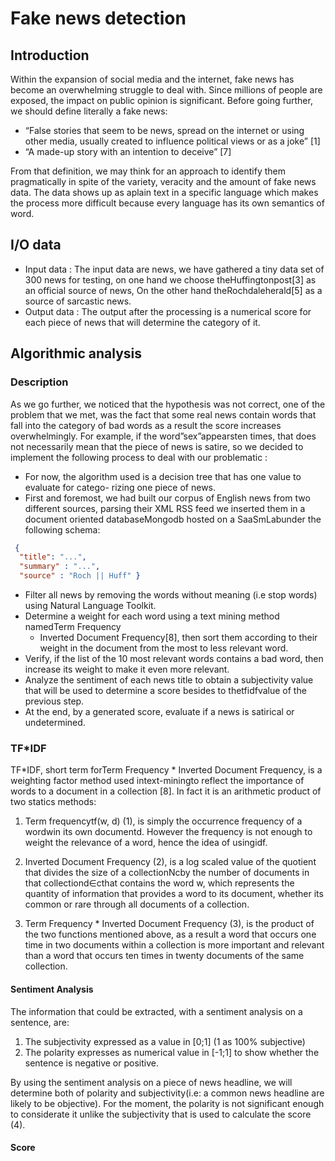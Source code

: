 # Fake news detection


## Introduction

Within the expansion of social media and the internet, fake news has become an overwhelming
struggle to deal with. Since millions of people are exposed, the impact on public opinion is
significant.
Before going further, we should define literally a fake news:

- “False stories that seem to be news, spread on the internet or using other media, usually
    created to influence political views or as a joke” [1]
- “A made-up story with an intention to deceive” [7]

From that definition, we may think for an approach to identify them pragmatically in spite
of the variety, veracity and the amount of fake news data. The data shows up as aplain text
in a specific language which makes the process more difficult because every language has its
own semantics of word.


## I/O data

- Input data : The input data are news, we have gathered a tiny data set of 300 news for
    testing, on one hand we choose theHuffingtonpost[3] as an official source of news, On
    the other hand theRochdaleherald[5] as a source of sarcastic news.
- Output data : The output after the processing is a numerical score for each piece of news
    that will determine the category of it.



## Algorithmic analysis

### Description

As we go further, we noticed that the hypothesis was not correct, one of the problem that we
met, was the fact that some real news contain words that fall into the category of bad words as
a result the score increases overwhelmingly. For example, if the word”sex”appearsten times,
that does not necessarily mean that the piece of news is satire, so we decided to implement the
following process to deal with our problematic :

- For now, the algorithm used is a decision tree that has one value to evaluate for catego-
    rizing one piece of news.
- First and foremost, we had built our corpus of English news from two different sources,
    parsing their XML RSS feed we inserted them in a document oriented databaseMongodb
    hosted on a SaaSmLabunder the following schema:

 

```json
 {
  "title": "...",
  "summary" : "...",
  "source" : "Roch || Huff" }
```
- Filter all news by removing the words without meaning (i.e stop words) using Natural
    Language Toolkit.
- Determine a weight for each word using a text mining method namedTerm Frequency
    * Inverted Document Frequency[8], then sort them according to their weight in the
    document from the most to less relevant word.
- Verify, if the list of the 10 most relevant words contains a bad word, then increase its
    weight to make it even more relevant.
- Analyze the sentiment of each news title to obtain a subjectivity value that will be used
    to determine a score besides to thetfidfvalue of the previous step.
- At the end, by a generated score, evaluate if a news is satirical or undetermined.



### TF*IDF

TF*IDF, short term forTerm Frequency * Inverted Document Frequency, is a weighting
factor method used intext-miningto reflect the importance of words to a document in a
collection [8].
In fact it is an arithmetic product of two statics methods:

1. Term frequencytf(w, d) (1), is simply the occurrence frequency of a wordwin its own
    documentd. However the frequency is not enough to weight the relevance of a word,
    hence the idea of usingidf.

2. Inverted Document Frequency (2), is a log scaled value of the quotient that divides the
    size of a collectionNcby the number of documents in that collectiond∈cthat contains
    the word w, which represents the quantity of information that provides a word to its
    document, whether its common or rare through all documents of a collection.

3. Term Frequency * Inverted Document Frequency (3), is the product of the two functions
    mentioned above, as a result a word that occurs one time in two documents within a
    collection is more important and relevant than a word that occurs ten times in twenty
    documents of the same collection.

#### Sentiment Analysis

The information that could be extracted, with a sentiment analysis on a sentence, are:

1. The subjectivity expressed as a value in [0;1] (1 as 100% subjective)
2. The polarity expresses as numerical value in [-1;1] to show whether the sentence is negative
    or positive.

By using the sentiment analysis on a piece of news headline, we will determine both of
polarity and subjectivity(i.e: a common news headline are likely to be objective).
For the moment, the polarity is not significant enough to considerate it unlike the subjectivity
that is used to calculate the score (4).

#### Score

